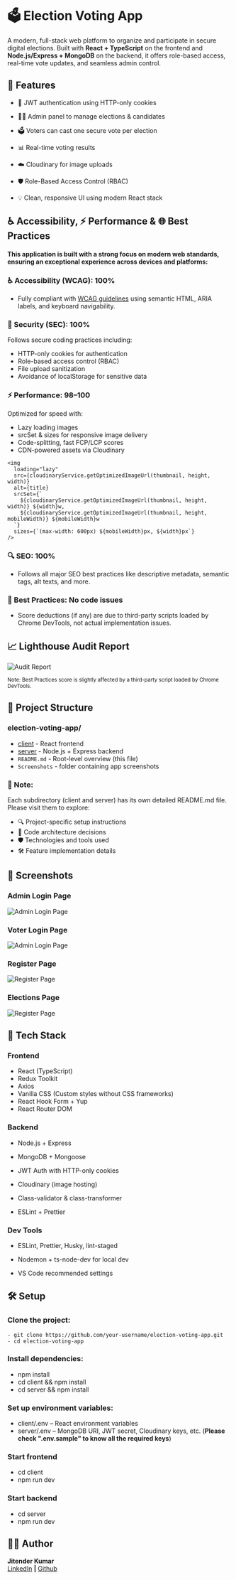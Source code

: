 # 🗳️ Election Voting App
A modern, full-stack web platform to organize and participate in secure digital elections. Built with **React + TypeScript** on the frontend and **Node.js/Express + MongoDB** on the backend, it offers role-based access, real-time vote updates, and seamless admin control.


## ****🚀 Features****
- 🔐 JWT authentication using HTTP-only cookies

- 🧑‍⚖️ Admin panel to manage elections & candidates

- 🗳️ Voters can cast one secure vote per election

- 📊 Real-time voting results

- ☁️ Cloudinary for image uploads

- 🛡️ Role-Based Access Control (RBAC)

- 💡 Clean, responsive UI using modern React stack

## ♿️ Accessibility, ⚡ Performance & 🌐 Best Practices
#### This application is built with a strong focus on modern web standards, ensuring an exceptional experience across devices and platforms:

### ♿ Accessibility (WCAG): 100%

- Fully compliant with [WCAG guidelines](https://www.w3.org/WAI/standards-guidelines/wcag/) using semantic HTML, ARIA labels, and keyboard navigability.

### 🔐 Security (SEC): 100%
Follows secure coding practices including:
- HTTP-only cookies for authentication
- Role-based access control (RBAC)
- File upload sanitization
- Avoidance of localStorage for sensitive data


### ⚡ Performance: 98–100
Optimized for speed with:

- Lazy loading images
- srcSet & sizes for responsive image delivery
- Code-splitting, fast FCP/LCP scores
- CDN-powered assets via Cloudinary

```
<img
  loading="lazy"
  src={cloudinaryService.getOptimizedImageUrl(thumbnail, height, width)}
  alt={title}
  srcSet={`
    ${cloudinaryService.getOptimizedImageUrl(thumbnail, height, width)} ${width}w,
    ${cloudinaryService.getOptimizedImageUrl(thumbnail, height, mobileWidth)} ${mobileWidth}w
  `}
  sizes={`(max-width: 600px) ${mobileWidth}px, ${width}px`}
/>
```

### 🔍 SEO: 100%
- Follows all major SEO best practices like descriptive metadata, semantic tags, alt texts, and more.

### 🧠 Best Practices: No code issues
- Score deductions (if any) are due to third-party scripts loaded by Chrome DevTools, not actual implementation issues.

## 📈 Lighthouse Audit Report
![Audit Report](./screenshots//lighthouse-audit-report.PNG)

<sub>Note: Best Practices score is slightly affected by a third-party script loaded by Chrome DevTools.</sub>

## 📁 Project Structure

### election-voting-app/
- [client](./client/README.md) - React frontend
- [server](./server/readme.md) - Node.js + Express backend
- ```README.md``` - Root-level overview (this file)
- ```Screenshots``` - folder containing app screenshots

### 📌 Note:
Each subdirectory (client and server) has its own detailed README.md file.<br>
Please visit them to explore:

- 🔍 Project-specific setup instructions
- 🧠 Code architecture decisions
- 🛡️ Technologies and tools used
- 🛠️ Feature implementation details

## 📸 Screenshots
### Admin Login Page
![Admin Login Page](./screenshots/admin-login.gif)
### Voter Login Page
![Admin Login Page](./screenshots/voter-login.gif)
### Register Page
![Register Page](./screenshots/register.gif)
### Elections Page
![Register Page](./screenshots/elections.gif)

## 🧰 Tech Stack
### Frontend

- React (TypeScript)
- Redux Toolkit
- Axios
- Vanilla CSS (Custom styles without CSS frameworks)
- React Hook Form + Yup
- React Router DOM

### Backend

- Node.js + Express

- MongoDB + Mongoose

- JWT Auth with HTTP-only cookies

- Cloudinary (image hosting)

- Class-validator & class-transformer

- ESLint + Prettier

### Dev Tools

- ESLint, Prettier, Husky, lint-staged

- Nodemon + ts-node-dev for local dev

- VS Code recommended settings

## 🛠️ Setup
### Clone the project:
```
- git clone https://github.com/your-username/election-voting-app.git
- cd election-voting-app
```
### Install dependencies:
- npm install
- cd client && npm install
- cd server && npm install

### Set up environment variables:

- client/.env – React environment variables
- server/.env – MongoDB URI, JWT secret, Cloudinary keys, etc. (**Please check ".env.sample" to know all the required keys**)

### Start frontend
- cd client
- npm run dev

### Start backend
- cd server
- npm run dev

## 👨‍💻 Author
**Jitender Kumar**<br>
[LinkedIn](https://www.linkedin.com/in/jitender-muwal/) **|**
[Github](https://github.com/muwal-jitender)